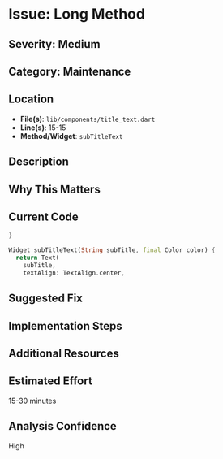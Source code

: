 # Issue: Long Method

## Severity: Medium

## Category: Maintenance

## Location
- **File(s)**: `lib/components/title_text.dart`
- **Line(s)**: 15-15
- **Method/Widget**: `subTitleText`

## Description


## Why This Matters


## Current Code
```dart
}

Widget subTitleText(String subTitle, final Color color) {
  return Text(
    subTitle,
    textAlign: TextAlign.center,
```

## Suggested Fix


## Implementation Steps


## Additional Resources


## Estimated Effort
15-30 minutes

## Analysis Confidence
High
